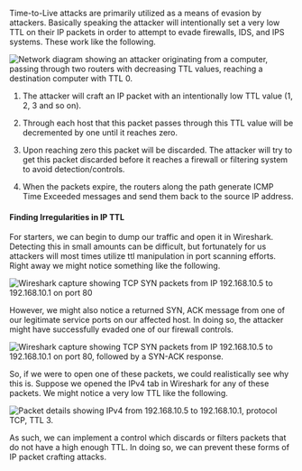 

Time-to-Live attacks are primarily utilized as a means of evasion by attackers. Basically speaking the attacker will intentionally set a very low TTL on their IP packets in order to attempt to evade firewalls, IDS, and IPS systems. These work like the following.

![Network diagram showing an attacker originating from a computer, passing through two routers with decreasing TTL values, reaching a destination computer with TTL 0.](https://academy.hackthebox.com/storage/modules/229/ttl-attack-diagram.png)

1. The attacker will craft an IP packet with an intentionally low TTL value (1, 2, 3 and so on).
    
2. Through each host that this packet passes through this TTL value will be decremented by one until it reaches zero.
    
3. Upon reaching zero this packet will be discarded. The attacker will try to get this packet discarded before it reaches a firewall or filtering system to avoid detection/controls.
    
4. When the packets expire, the routers along the path generate ICMP Time Exceeded messages and send them back to the source IP address.
    

#### Finding Irregularities in IP TTL

For starters, we can begin to dump our traffic and open it in Wireshark. Detecting this in small amounts can be difficult, but fortunately for us attackers will most times utilize ttl manipulation in port scanning efforts. Right away we might notice something like the following.

![Wireshark capture showing TCP SYN packets from IP 192.168.10.5 to 192.168.10.1 on port 80](https://academy.hackthebox.com/storage/modules/229/1-ttl.png)

However, we might also notice a returned SYN, ACK message from one of our legitimate service ports on our affected host. In doing so, the attacker might have successfully evaded one of our firewall controls.

![Wireshark capture showing TCP SYN packets from IP 192.168.10.5 to 192.168.10.1 on port 80, followed by a SYN-ACK response.](https://academy.hackthebox.com/storage/modules/229/2-ttl.png)

So, if we were to open one of these packets, we could realistically see why this is. Suppose we opened the IPv4 tab in Wireshark for any of these packets. We might notice a very low TTL like the following.

![Packet details showing IPv4 from 192.168.10.5 to 192.168.10.1, protocol TCP, TTL 3.](https://academy.hackthebox.com/storage/modules/229/3-ttl.png)

As such, we can implement a control which discards or filters packets that do not have a high enough TTL. In doing so, we can prevent these forms of IP packet crafting attacks.